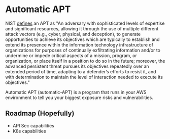 # Automatic APT
NIST [defines](https://csrc.nist.gov/glossary/term/advanced_persistent_threat) an APT as "An adversary with sophisticated levels of expertise and significant resources, allowing it through the use of multiple different attack vectors (e.g., cyber, physical, and deception), to generate opportunities to achieve its objectives which are typically to establish and extend its presence within the information technology infrastructure of organizations for purposes of continually exfiltrating information and/or to undermine or impede critical aspects of a mission, program, or organization, or place itself in a position to do so in the future; moreover, the advanced persistent threat pursues its objectives repeatedly over an extended period of time, adapting to a defender’s efforts to resist it, and with determination to maintain the level of interaction needed to execute its objectives."

Automatic APT (automatic-APT) is a program that runs in your AWS environment to tell you your biggest exposure risks and vulnerabilities.

## Roadmap (Hopefully)
- API Sec capabilities
- K8s capabilities